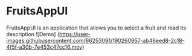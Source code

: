 # FruitsAppUI
FruitsAppUI is an application that allows you to select a fruit and read its description
![Demo] (https://user-images.githubusercontent.com/66253091/190260957-ab46eed8-2c18-4f5f-a30b-7e453c47cc16.mov)
